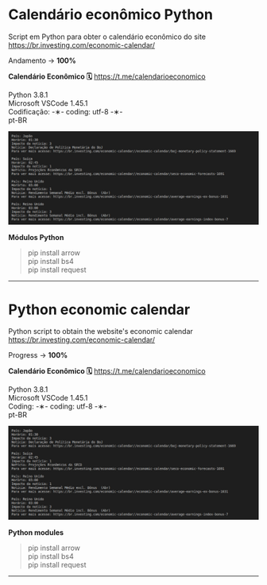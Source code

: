 # Calendário econômico Python

Script em Python para obter o calendário econômico do site https://br.investing.com/economic-calendar/

Andamento -> <strong>100%</strong>

<strong>Calendário Econômico 🗓</strong> https://t.me/calendarioeconomico

Python 3.8.1 </br>
Microsoft VSCode 1.45.1 </br>
Codificação: -&lowast;- coding: utf-8 -&lowast;- </br>
pt-BR </br> 

![economic-calendar-result](https://github.com/alpdias/calendario-economico-python/blob/master/img/economic-calendar-result.png)

<strong>Módulos Python</strong>

> pip install arrow </br>
> pip install bs4 </br>
> pip install request </br>

---------------------------------------------------------------------------------------------------------

# Python economic calendar

Python script to obtain the website's economic calendar https://br.investing.com/economic-calendar/

Progress -> <strong>100%</strong>

<strong>Calendário Econômico 🗓</strong> https://t.me/calendarioeconomico

Python 3.8.1 </br>
Microsoft VSCode 1.45.1 </br>
Coding: -&lowast;- coding: utf-8 -&lowast;- </br>
pt-BR </br>

![economic-calendar-result](https://github.com/alpdias/calendario-economico-python/blob/master/img/economic-calendar-result.png)

<strong>Python modules</strong>

> pip install arrow </br>
> pip install bs4 </br>
> pip install request </br>

---------------------------------------------------------------------------------------------------------
